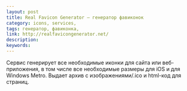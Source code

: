 ```yaml
---
layout: post
title: Real Favicon Generator — генератор фавиконок
category: icons, services, 
tags: генератор, фавиконка, 
link: http://realfavicongenerator.net/
description: 
keywords: 
---
```


<p>Сервис генерирует все необходимые иконки для сайта или веб-приложения, в том числе все необходимые размеры для iOS и для Windows Metro. Выдает архив с изображениями/.ico и html-код для страниц.</p>
